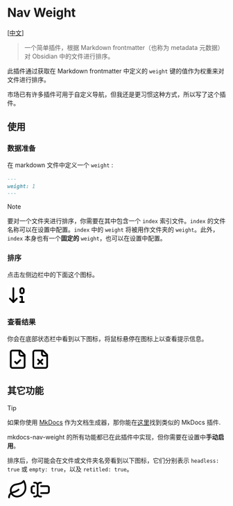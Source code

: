 # Nav Weight

[[中文](./README_CN.md)]

> 一个简单插件，根据 Markdown frontmatter（也称为 metadata 元数据）对 Obsidian 中的文件进行排序。

此插件通过获取在 Markdown frontmatter 中定义的 `weight` 键的值作为权重来对文件进行排序。

市场已有许多插件可用于自定义导航，但我还是更习惯这种方式，所以写了这个插件。

## 使用

### 数据准备

在 markdown 文件中定义一个 `weight` :

```markdown
---
weight: 1
---
```

> [!NOTE]
> 要对一个文件夹进行排序，你需要在其中包含一个 `index` 索引文件。`index` 的文件名称可以在设置中配置。`index` 中的 `weight` 将被用作文件夹的 `weight`。此外，`index` 本身也有一个**固定的** `weight`，也可以在设置中配置。

### 排序

点击左侧边栏中的下面这个图标。

![arrow-down-0-1.svg](./assets/arrow-down-0-1.svg)

### 查看结果

你会在底部状态栏中看到以下图标，将鼠标悬停在图标上以查看提示信息。

![file-check.svg](./assets/file-check.svg)
![file-x.svg](./assets/file-x.svg)

## 其它功能

> [!TIP]
> 如果你使用 [MkDocs](https://www.mkdocs.org/) 作为文档生成器，那你能在[这里](https://github.com/shu307/mkdocs-nav-weight)找到类似的 MkDocs 插件.

mkdocs-nav-weight 的所有功能都已在此插件中实现，但你需要在设置中**手动启用**。

排序后，你可能会在文件或文件夹名旁看到以下图标，它们分别表示 `headless: true` 或 `empty: true`，以及 `retitled: true`。

![leaf.svg](./assets/leaf.svg) ![text-cursor-input.svg](./assets/text-cursor-input.svg)
